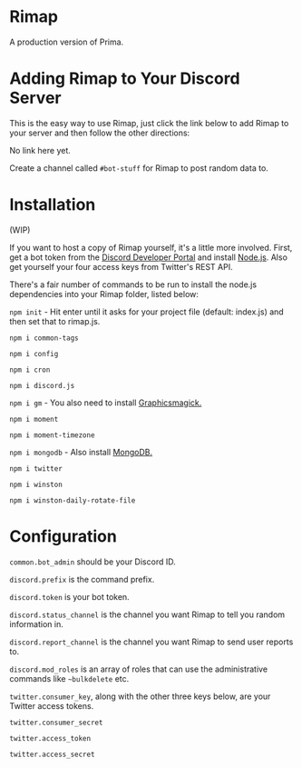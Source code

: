 # Rimap
A production version of Prima.

# Adding Rimap to Your Discord Server
This is the easy way to use Rimap, just click the link below to add Rimap to your server and then follow the other directions:

No link here yet.

Create a channel called `#bot-stuff` for Rimap to post random data to.

# Installation
(WIP)

If you want to host a copy of Rimap yourself, it's a little more involved. First, get a bot token from the [Discord Developer Portal](https://discordapp.com/developers/docs/intro) and install [Node.js](https://nodejs.org/en/). Also get yourself your four access keys from Twitter's REST API.

There's a fair number of commands to be run to install the node.js dependencies into your Rimap folder, listed below:

`npm init` - Hit enter until it asks for your project file (default: index.js) and then set that to rimap.js.

`npm i common-tags`

`npm i config`

`npm i cron`

`npm i discord.js`

`npm i gm` - You also need to install [Graphicsmagick.](http://www.graphicsmagick.org/)

`npm i moment`

`npm i moment-timezone`

`npm i mongodb` - Also install [MongoDB.](https://docs.mongodb.com/manual/administration/install-community/)

`npm i twitter`

`npm i winston`

`npm i winston-daily-rotate-file`

# Configuration

`common.bot_admin` should be your Discord ID.

`discord.prefix` is the command prefix.

`discord.token` is your bot token.

`discord.status_channel` is the channel you want Rimap to tell you random information in.

`discord.report_channel` is the channel you want Rimap to send user reports to.

`discord.mod_roles` is an array of roles that can use the administrative commands like `~bulkdelete` etc.

`twitter.consumer_key`, along with the other three keys below, are your Twitter access tokens.

`twitter.consumer_secret`

`twitter.access_token`

`twitter.access_secret`
